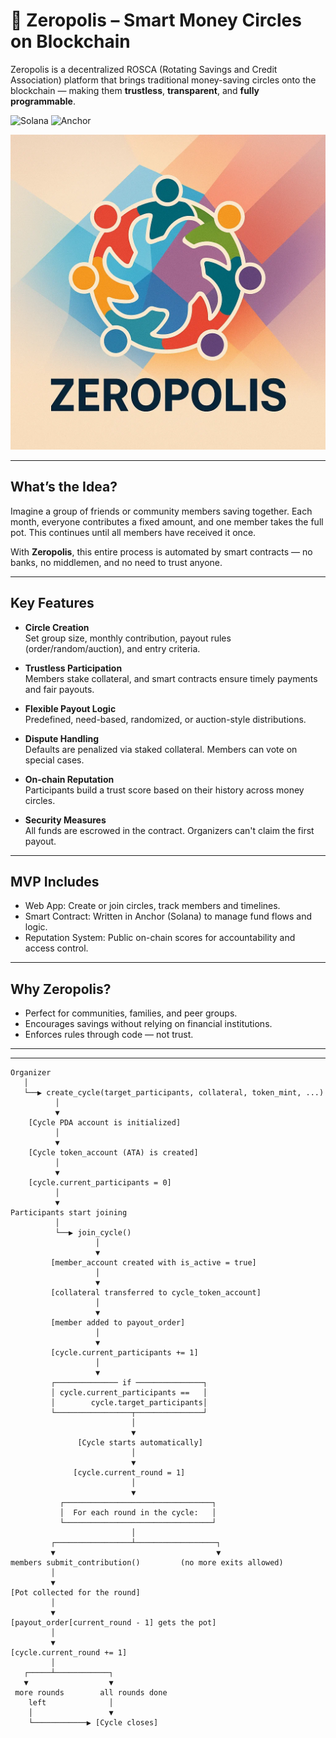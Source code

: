 # 💸 Zeropolis – Smart Money Circles on Blockchain

Zeropolis is a decentralized ROSCA (Rotating Savings and Credit Association) platform that brings traditional money-saving circles onto the blockchain — making them **trustless**, **transparent**, and **fully programmable**.

![Solana](https://img.shields.io/badge/Solana-Devnet-3ECF8E?logo=solana&logoColor=white)
![Anchor](https://img.shields.io/badge/Anchor-Framework-blueviolet)

<div align="center">
  <img src="./image.png" alt="Banner" width="600"/>
</div>

---

## What’s the Idea?

Imagine a group of friends or community members saving together. Each month, everyone contributes a fixed amount, and one member takes the full pot. This continues until all members have received it once.

With **Zeropolis**, this entire process is automated by smart contracts — no banks, no middlemen, and no need to trust anyone.

---

## Key Features

- **Circle Creation**  
  Set group size, monthly contribution, payout rules (order/random/auction), and entry criteria.

- **Trustless Participation**  
  Members stake collateral, and smart contracts ensure timely payments and fair payouts.

- **Flexible Payout Logic**  
  Predefined, need-based, randomized, or auction-style distributions.

- **Dispute Handling**  
  Defaults are penalized via staked collateral. Members can vote on special cases.

- **On-chain Reputation**  
  Participants build a trust score based on their history across money circles.

- **Security Measures**  
  All funds are escrowed in the contract. Organizers can't claim the first payout.

---

## MVP Includes

- Web App: Create or join circles, track members and timelines.
- Smart Contract: Written in Anchor (Solana) to manage fund flows and logic.
- Reputation System: Public on-chain scores for accountability and access control.

---

## Why Zeropolis?

- Perfect for communities, families, and peer groups.
- Encourages savings without relying on financial institutions.
- Enforces rules through code — not trust.

---


---
```scharp
Organizer
   │
   └──▶ create_cycle(target_participants, collateral, token_mint, ...)
          │
          ▼
    [Cycle PDA account is initialized]
          │
          ▼
    [Cycle token_account (ATA) is created]
          │
          ▼
    [cycle.current_participants = 0]
          │
          ▼
Participants start joining
          │
          └──▶ join_cycle()
                   │
                   ▼
         [member_account created with is_active = true]
                   │
                   ▼
         [collateral transferred to cycle_token_account]
                   │
                   ▼
         [member added to payout_order]
                   │
                   ▼
         [cycle.current_participants += 1]
                   │
                   ▼
         ┌────────────── if ───────────────┐
         │ cycle.current_participants ==   │
         │        cycle.target_participants│
         └─────────────────┬───────────────┘
                           │
                           ▼
               [Cycle starts automatically]
                           │
                           ▼
              [cycle.current_round = 1]
                           │
                           ▼
           ┌─────────────────────────────────┐
           │  For each round in the cycle:   │
           └─────────────────────────────────┘
                           │
         ┌─────────────────┴──────────────────┐
         ▼                                    ▼
members submit_contribution()         (no more exits allowed)
         │
         ▼
[Pot collected for the round]
         │
         ▼
[payout_order[current_round - 1] gets the pot]
         │
         ▼
[cycle.current_round += 1]
         │
   ┌─────┴────────────┐
   ▼                  ▼
 more rounds        all rounds done
    left              │
    │                 ▼
    └────────────▶ [Cycle closes]
```
